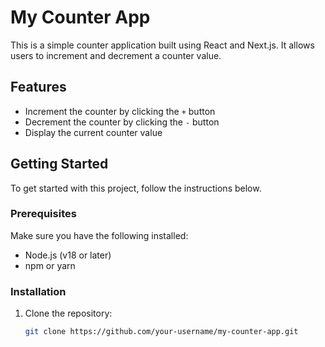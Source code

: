 # My Counter App

This is a simple counter application built using React and Next.js. It allows users to increment and decrement a counter value.

## Features

- Increment the counter by clicking the `+` button
- Decrement the counter by clicking the `-` button
- Display the current counter value

## Getting Started

To get started with this project, follow the instructions below.

### Prerequisites

Make sure you have the following installed:

- Node.js (v18 or later)
- npm or yarn

### Installation

1. Clone the repository:

   ```bash
   git clone https://github.com/your-username/my-counter-app.git
